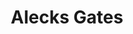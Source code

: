 ---
avatar: /images/people/agates.jpg
avatar_small: /images/people/agates_small.jpg
bio: The "Official" Podcasting 2.0 consultant.
gplus: null
homepage: null
instagram: null
linkedin: null
title: Alecks Gates
twitter: null
type: guest
username: agates
youtube: null
---